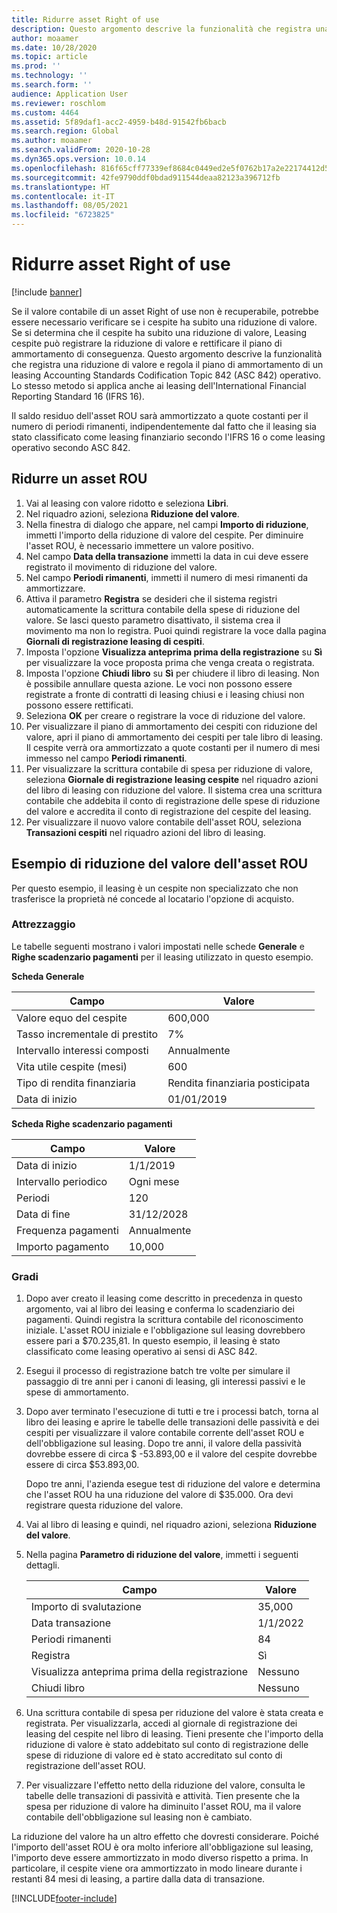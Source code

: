 ```yaml
---
title: Ridurre asset Right of use
description: Questo argomento descrive la funzionalità che registra una riduzione di valore e regola il piano di ammortamento dei cespiti di un leasing Accounting Standards Codification Topic 842 (ASC 842) operativo.
author: moaamer
ms.date: 10/28/2020
ms.topic: article
ms.prod: ''
ms.technology: ''
ms.search.form: ''
audience: Application User
ms.reviewer: roschlom
ms.custom: 4464
ms.assetid: 5f89daf1-acc2-4959-b48d-91542fb6bacb
ms.search.region: Global
ms.author: moaamer
ms.search.validFrom: 2020-10-28
ms.dyn365.ops.version: 10.0.14
ms.openlocfilehash: 816f65cff77339ef8684c0449ed2e5f0762b17a2e22174412d5ea9f2a1a62069
ms.sourcegitcommit: 42fe9790ddf0bdad911544deaa82123a396712fb
ms.translationtype: HT
ms.contentlocale: it-IT
ms.lasthandoff: 08/05/2021
ms.locfileid: "6723825"
---
```

# <a name="impair-right-of-use-assets"></a>Ridurre asset Right of use

[!include [banner](../includes/banner.md)]

Se il valore contabile di un asset Right of use non è recuperabile, potrebbe essere necessario verificare se i cespite ha subito una riduzione di valore. Se si determina che il cespite ha subito una riduzione di valore, Leasing cespite può registrare la riduzione di valore e rettificare il piano di ammortamento di conseguenza. Questo argomento descrive la funzionalità che registra una riduzione di valore e regola il piano di ammortamento di un leasing Accounting Standards Codification Topic 842 (ASC 842) operativo. Lo stesso metodo si applica anche ai leasing dell'International Financial Reporting Standard 16 (IFRS 16).

Il saldo residuo dell'asset ROU sarà ammortizzato a quote costanti per il numero di periodi rimanenti, indipendentemente dal fatto che il leasing sia stato classificato come leasing finanziario secondo l'IFRS 16 o come leasing operativo secondo ASC 842.

## <a name="impair-an-rou-asset"></a>Ridurre un asset ROU

1. Vai al leasing con valore ridotto e seleziona **Libri**.
2. Nel riquadro azioni, seleziona **Riduzione del valore**.
3. Nella finestra di dialogo che appare, nel campi **Importo di riduzione**, immetti l'importo della riduzione di valore del cespite. Per diminuire l'asset ROU, è necessario immettere un valore positivo.
4. Nel campo **Data della transazione** immetti la data in cui deve essere registrato il movimento di riduzione del valore.
5. Nel campo **Periodi rimanenti**, immetti il numero di mesi rimanenti da ammortizzare.
6. Attiva il parametro **Registra** se desideri che il sistema registri automaticamente la scrittura contabile della spese di riduzione del valore. Se lasci questo parametro disattivato, il sistema crea il movimento ma non lo registra. Puoi quindi registrare la voce dalla pagina **Giornali di registrazione leasing di cespiti**.
7. Imposta l'opzione **Visualizza anteprima prima della registrazione** su **Sì** per visualizzare la voce proposta prima che venga creata o registrata.
8. Imposta l'opzione **Chiudi libro** su **Sì** per chiudere il libro di leasing. Non è possibile annullare questa azione. Le voci non possono essere registrate a fronte di contratti di leasing chiusi e i leasing chiusi non possono essere rettificati.
9. Seleziona **OK** per creare o registrare la voce di riduzione del valore.
10. Per visualizzare il piano di ammortamento dei cespiti con riduzione del valore, apri il piano di ammortamento dei cespiti per tale libro di leasing. Il cespite verrà ora ammortizzato a quote costanti per il numero di mesi immesso nel campo **Periodi rimanenti**.
11. Per visualizzare la scrittura contabile di spesa per riduzione di valore, seleziona **Giornale di registrazione leasing cespite** nel riquadro azioni del libro di leasing con riduzione del valore. Il sistema crea una scrittura contabile che addebita il conto di registrazione delle spese di riduzione del valore e accredita il conto di registrazione del cespite del leasing.
12. Per visualizzare il nuovo valore contabile dell'asset ROU, seleziona **Transazioni cespiti** nel riquadro azioni del libro di leasing.

## <a name="example-of-rou-asset-impairment"></a>Esempio di riduzione del valore dell'asset ROU

Per questo esempio, il leasing è un cespite non specializzato che non trasferisce la proprietà né concede al locatario l'opzione di acquisto.

### <a name="setup"></a>Attrezzaggio

Le tabelle seguenti mostrano i valori impostati nelle schede **Generale** e **Righe scadenzario pagamenti** per il leasing utilizzato in questo esempio.

**Scheda Generale**

| Campo                      | Valore            |
|----------------------------|------------------|
| Valore equo del cespite    | 600,000          |
| Tasso incrementale di prestito | 7%               |
| Intervallo interessi composti       | Annualmente         |
| Vita utile cespite (mesi) | 600              |
| Tipo di rendita finanziaria               | Rendita finanziaria posticipata |
| Data di inizio          | 01/01/2019       |

**Scheda Righe scadenzario pagamenti**

| Campo             | Valore      |
|-------------------|------------|
| Data di inizio        | 1/1/2019   |
| Intervallo periodico   | Ogni mese    |
| Periodi           | 120        |
| Data di fine          | 31/12/2028 |
| Frequenza pagamenti | Annualmente   |
| Importo pagamento    | 10,000     |

### <a name="steps"></a>Gradi

1. Dopo aver creato il leasing come descritto in precedenza in questo argomento, vai al libro dei leasing e conferma lo scadenziario dei pagamenti. Quindi registra la scrittura contabile del riconoscimento iniziale. L'asset ROU iniziale e l'obbligazione sul leasing dovrebbero essere pari a $70.235,81. In questo esempio, il leasing è stato classificato come leasing operativo ai sensi di ASC 842.
2. Esegui il processo di registrazione batch tre volte per simulare il passaggio di tre anni per i canoni di leasing, gli interessi passivi e le spese di ammortamento.
3. Dopo aver terminato l'esecuzione di tutti e tre i processi batch, torna al libro dei leasing e aprire le tabelle delle transazioni delle passività e dei cespiti per visualizzare il valore contabile corrente dell'asset ROU e dell'obbligazione sul leasing. Dopo tre anni, il valore della passività dovrebbe essere di circa $ -53.893,00 e il valore del cespite dovrebbe essere di circa $53.893,00. 

    Dopo tre anni, l'azienda esegue test di riduzione del valore e determina che l'asset ROU ha una riduzione del valore di $35.000. Ora devi registrare questa riduzione del valore.
    
4. Vai al libro di leasing e quindi, nel riquadro azioni, seleziona **Riduzione del valore**.
5. Nella pagina **Parametro di riduzione del valore**, immetti i seguenti dettagli.

    | Campo                  | Valore    |
    |------------------------|----------|
    | Importo di svalutazione      | 35,000   |
    | Data transazione       | 1/1/2022 |
    | Periodi rimanenti      | 84       |
    | Registra                   | Sì      |
    | Visualizza anteprima prima della registrazione | Nessuno       |
    | Chiudi libro             | Nessuno       |

6. Una scrittura contabile di spesa per riduzione del valore è stata creata e registrata. Per visualizzarla, accedi al giornale di registrazione dei leasing del cespite nel libro di leasing. Tieni presente che l'importo della riduzione di valore è stato addebitato sul conto di registrazione delle spese di riduzione di valore ed è stato accreditato sul conto di registrazione dell'asset ROU.
7. Per visualizzare l'effetto netto della riduzione del valore, consulta le tabelle delle transazioni di passività e attività. Tien presente che la spesa per riduzione di valore ha diminuito l'asset ROU, ma il valore contabile dell'obbligazione sul leasing non è cambiato.

La riduzione del valore ha un altro effetto che dovresti considerare. Poiché l'importo dell'asset ROU è ora molto inferiore all'obbligazione sul leasing, l'importo deve essere ammortizzato in modo diverso rispetto a prima. In particolare, il cespite viene ora ammortizzato in modo lineare durante i restanti 84 mesi di leasing, a partire dalla data di transazione.


[!INCLUDE[footer-include](../../includes/footer-banner.md)]